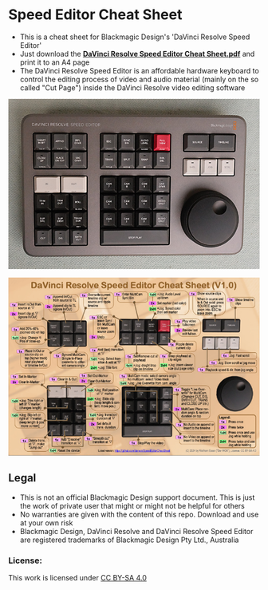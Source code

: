 # Speed Editor Cheat Sheet

- This is a cheat sheet for Blackmagic Design's 'DaVinci Resolve Speed Editor'
- Just download the **[DaVinci Resolve Speed Editor Cheat Sheet.pdf](https://raw.githubusercontent.com/derwok/SpeedEditorCheatSheet/master/DaVinci%20Resolve%20Speed%20Editor%20Cheat%20Sheet.pdf)** and print it to an A4 page
- The DaVinci Resolve Speed Editor is an affordable hardware keyboard to control the editing process of video and audio material (mainly on the so called "Cut Page") inside the DaVinci Resolve video editing software

![Image of Speed Editor](./AffinityDesigner/Speed_Editor_DSCF7401_800px.jpg)

[<img src="./AffinityDesigner/DaVinci_Resolve_Speed_Editor_Cheat_Sheet_thumbnail2.jpg">](https://raw.githubusercontent.com/derwok/SpeedEditorCheatSheet/master/DaVinci%20Resolve%20Speed%20Editor%20Cheat%20Sheet.pdf)

## Legal
* This is not an official Blackmagic Design support document. This is just the work of private user that might or might not be helpful for others
* No warranties are given with the content of this repo. Download and use at your own risk
* Blackmagic Design, DaVinci Resolve and DaVinci Resolve Speed Editor are registered trademarks of Blackmagic Design Pty Ltd., Australia

### License:
This work is licensed under [CC BY-SA 4.0](https://creativecommons.org/licenses/by-sa/4.0)
